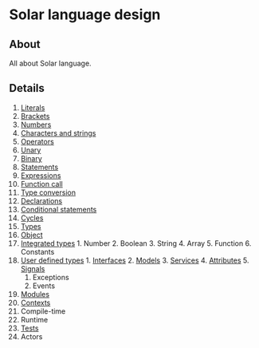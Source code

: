 # Solar language design
## About
All about Solar language.

## Details
1. [Literals](language-design/literals.md)
  1. [Brackets](language-design/literals/brackets.md)
  2. [Numbers](language-design/literals/numbers.md)
  3. [Characters and strings](language-design/iterals/characters-and-strings.md)
2. [Operators](language-design/operators.md)
  1. [Unary](language-design/operators/unary.md)
  2. [Binary](language-design/operators/binary.md)
3. [Statements](language-design/statements.md)
  1. [Expressions](language-design/statements/expressions.md)
  2. [Function call](language-design/statements/function-call.md)
  3. [Type conversion](language-design/statements/type-conversion.md)
  4. [Declarations](language-design/statements/declarations.md)
  5. [Conditional statements](language-design/statements/conditional-statements.md)
  6. [Cycles](language-design/statements/cycles.md)
4. [Types](language-design/types.md)
  1. [Object](language-design/types/object.md)
  2. [Integrated types](language-design/types/integrated-types.md)
    1. Number
    2. Boolean
    3. String
    4. Array
    5. Function
    6. Constants
  3. [User defined types](language-design/types/user-defined-types.md)
    1. [Interfaces](language-design/user-defined-types/interfaces.md)
    2. [Models](language-design/user-defined-types/models.md)
    3. [Services](language-design/user-defined-types/services.md)
    4. [Attributes](language-design/user-defined-types/attributes.md)
    5. [Signals](language-design/user-defined-types/signals.md)
      1. Exceptions
      2. Events
5. [Modules](language-design/modules.md)
6. [Contexts](language-design/contexts.md)
7. Compile-time
8. Runtime
9. [Tests](language-design/tests.md)
10. Actors
